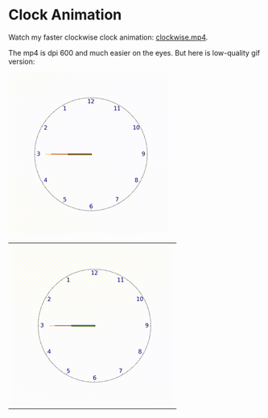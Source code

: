# Clock Animation
Watch my faster clockwise clock animation: [clockwise.mp4](https://github.com/adams-charleen/clock_animation/raw/main/clockwise.mp4).

The mp4 is dpi 600 and much easier on the eyes. But here is low-quality gif version: 

![Clock Animation](clockwise.gif)



|             |
|:-----------:|
| ![Clock Animation](clockwise.gif) |

